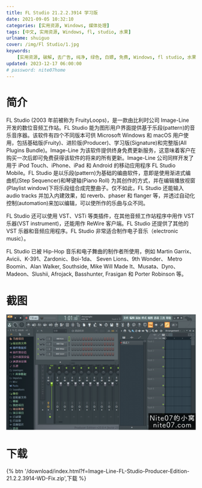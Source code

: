 ```yaml
---
title: FL Studio 21.2.2.3914 学习版
date: 2021-09-05 10:32:10
categories: [实用资源, Windows, 媒体处理]
tags: [中文, 实用资源, Windows, fl, studio, 水果]
urlname: shuiguo
cover: /img/Fl Studio/1.jpg
keywords:
    [实用资源, 破解, 去广告, 纯净, 绿色, 白嫖, 免费, Windows, fl studio, 水果]
updated: 2023-12-17 06:00:00
# password: nite07home
---
```


# 简介

FL Studio (2003 年前被称为 FruityLoops)，是一款由比利时公司 Image-Line 开发的数位音频工作站。FL Studio 能为图形用户界面提供基于乐段(pattern)的音乐音序器。该软件有四个不同版本可供 Microsoft Windows 和 macOS 用户使用，包括基础版(Fruity)、进阶版(Producer)、学习版(Signature)和完整版(All Plugins Bundle)。Image-Line 为该软件提供终身免费更新服务，这意味着客户在购买一次后即可免费获得该软件的将来的所有更新。Image-Line 公司同样开发了用于 iPod Touch、iPhone、iPad 和 Android 的移动应用程序 FL Studio Mobile。FL Studio 是以乐段(pattern)为基础的编曲软件，意即是使用渐进式编曲机(Step Sequencer)和琴键轴(Piano Roll) 为其创作的方式，并在编辑播放视窗(Playlist window)下将乐段组合成完整曲子。仅不如此，FL Studio 还能输入 audio tracks 并加入内建效果，如 reverb、phaser 和 flanger 等，并透过自动化控制(automation)来加以编辑，可以使所作的乐曲与众不同。

FL Studio 还可以使用 VST、VSTi 等类插件，在其他音频工作站程序中用作 VST 乐器(VST instrument)，还能用作 ReWire 客户端。FL Studio 还提供了其他的 VST 乐器和音频应用程序。FL Studio 非常适合制作电子音乐（electronic music）。

FL Studio 已被 Hip-Hop 音乐和电子舞曲的制作者所使用，例如 Martin Garrix、Avicii、K-391、Zardonic、Boi-1da、 Seven Lions、9th Wonder、 Metro Boomin、Alan Walker, Southside, Mike Will Made It、Musata、Dyro、Madeon、Slushii, Afrojack, Basshunter, Frasigan 和 Porter Robinson 等。

# 截图

![](/img/Fl%20Studio/2.png)

# 下载

{% btn '/download/index.html?f=Image-Line-FL-Studio-Producer-Edition-21.2.2.3914-WD-Fix.zip',下载 %}
